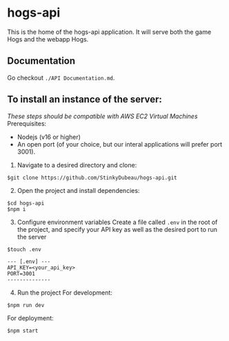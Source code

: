 # hogs-api
This is the home of the hogs-api application. It will serve both the game Hogs and the webapp Hogs.

## Documentation
Go checkout `./API Documentation.md`.

## To install an instance of the server:
*These steps should be compatible with AWS EC2 Virtual Machines*
Prerequisites:
- Nodejs (v16 or higher)
- An open port (of your choice, but our interal applications will prefer port 3001).

1. Navigate to a desired directory and clone:
```
$git clone https://github.com/StinkyDubeau/hogs-api.git
```

2. Open the project and install dependencies:
```
$cd hogs-api
$npm i
```

3. Configure environment variables
Create a file called `.env` in the root of the project, and specify your API key as well as the desired port to run the server
```
$touch .env
```
```
--- [.env] ---
API_KEY=<your_api_key>
PORT=3001
--------------
```

4. Run the project
For development:
```
$npm run dev
```
For deployment:
```
$npm start
```
